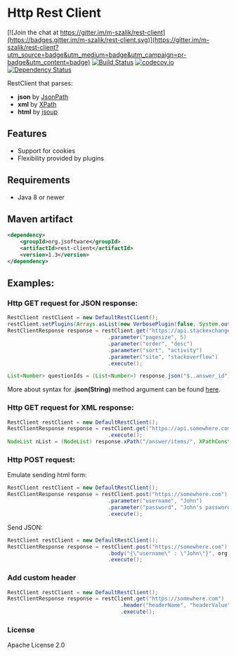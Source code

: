 # Http Rest Client

[![Join the chat at https://gitter.im/m-szalik/rest-client](https://badges.gitter.im/m-szalik/rest-client.svg)](https://gitter.im/m-szalik/rest-client?utm_source=badge&utm_medium=badge&utm_campaign=pr-badge&utm_content=badge)
[![Build Status](https://travis-ci.org/m-szalik/rest-client.svg?branch=master)](https://travis-ci.org/m-szalik/rest-client)
[![codecov.io](https://codecov.io/github/m-szalik/rest-client/coverage.svg?branch=master)](https://codecov.io/github/m-szalik/rest-client?branch=master)
[![Dependency Status](https://www.versioneye.com/user/projects/56e2b1f3df573d00495abb62/badge.svg?style=flat)](https://www.versioneye.com/user/projects/56e2b1f3df573d00495abb62)

RestClient that parses:
 * **json** by [JsonPath](https://github.com/jayway/JsonPath)
 * **xml** by [XPath](https://docs.oracle.com/javase/tutorial/jaxp/xslt/xpath.html)
 * **html** by [jsoup](http://jsoup.org/)

## Features
 * Support for cookies
 * Flexibility provided by plugins

## Requirements
 * Java 8 or newer

## Maven artifact
```xml
<dependency>
    <groupId>org.jsoftware</groupId>
    <artifactId>rest-client</artifactId>
    <version>1.3</version>
</dependency>
```

## Examples:
### Http GET request for JSON response:
```java
RestClient restClient = new DefaultRestClient();                             // new instance of RestClient
restClient.setPlugins(Arrays.asList(new VerbosePlugin(false, System.out)));  // add verbose plugin - it prints request and response to stdout
RestClientResponse response = restClient.get("https://api.stackexchange.com/2.2/answers") // API URL (http get)
                                .parameter("pagesize", 5)                         // Parameters
                                .parameter("order", "desc")
                                .parameter("sort", "activity")
                                .parameter("site", "stackoverflow")
                                .execute();                                         // execute http call

List<Number> questionIds = (List<Number>) response.json("$..answer_id");            // get all answer_id fields from response
```
More about syntax for __.json(String)__ method argument can be found [here](https://github.com/jayway/JsonPath).

### Http GET request for XML response:
```java
RestClient restClient = new DefaultRestClient();                             // new instance of RestClient
RestClientResponse response = restClient.get("https://api.somewhere.com.com/xml/call") // API URL (http get)
                                .execute();
NodeList nList = (NodeList) response.xPath("/answer/items/", XPathConstants.NODESET);  // fetch xml data using XPath notation
```

### Http POST request:
Emulate sending html form:
```java
RestClient restClient = new DefaultRestClient();                             // new instance of RestClient
RestClientResponse response = restClient.post("https://somewhere.com")       // API URL (http post)
                                .parameter("username", "John")               // Http form parameters
                                .parameter("password", "John's password")
                                .execute();                                  // execute http call
```

Send JSON:
```java
RestClient restClient = new DefaultRestClient();                             // new instance of RestClient
RestClientResponse response = restClient.post("https://somewhere.com")       // API URL (http post)
                                .body("{\"username\" : \"John\"}", org.apache.http.entity.ContentType.APPLICATION_JSON)      // request body
                                .execute();                                  // execute http call
```

### Add custom header
```java
RestClient restClient = new DefaultRestClient();
RestClientResponse response = restClient.get("https://somewhere.com")
                                    .header("headerName", "headerValue")    // add http header
                                    .execute();                             // execute http call
```

### License
Apache License 2.0
